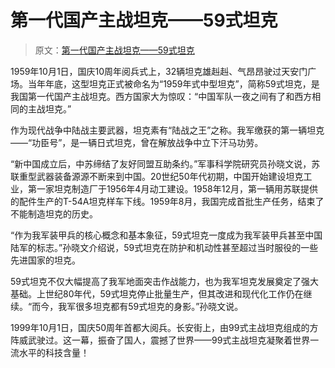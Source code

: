 # 第一代国产主战坦克——59式坦克

> 原文：[第一代国产主战坦克——59式坦克](http://www.81.cn/bqtd/2017-07/18/content_7679381.htm)

1959年10月1日，国庆10周年阅兵式上，32辆坦克雄赳赳、气昂昂驶过天安门广场。当年年底，这型坦克正式被命名为“1959年式中型坦克”，简称59式坦克，是我国第一代国产主战坦克。西方国家大为惊叹：“中国军队一夜之间有了和西方相同的主战坦克。”

作为现代战争中陆战主要武器，坦克素有“陆战之王”之称。我军缴获的第一辆坦克——“功臣号”，是一辆日式坦克，曾在解放战争中立下汗马功劳。

“新中国成立后，中苏缔结了友好同盟互助条约。”军事科学院研究员孙晓文说，苏联重型武器装备源源不断来到中国。20世纪50年代初期，中国开始建设坦克工业，第一家坦克制造厂于1956年4月动工建设。1958年12月，第一辆用苏联提供的配件生产的T-54A坦克样车下线。1959年8月，我国完成首批生产任务，结束了不能制造坦克的历史。

“作为我军装甲兵的核心概念和基本象征，59式坦克一度成为我军装甲兵甚至中国陆军的标志。”孙晓文介绍说，59式坦克在防护和机动性甚至超过当时服役的一些先进国家的坦克。

59式坦克不仅大幅提高了我军地面突击作战能力，也为我军坦克发展奠定了强大基础。上世纪80年代，59式坦克停止批量生产，但其改进和现代化工作仍在继续。“而今，我军很多坦克都有59式坦克的身影。”孙晓文说。

1999年10月1日，国庆50周年首都大阅兵。长安街上，由99式主战坦克组成的方阵威武驶过。这一幕，振奋了国人，震撼了世界——99式主战坦克凝聚着世界一流水平的科技含量！